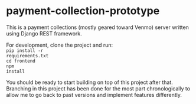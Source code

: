 # payment-collection-prototype
This is a payment collections (mostly geared toward Venmo) server written using Django REST framework.

For development, clone the project and run:
<br>
<code>pip install -r requirements.txt</code>
<br>
<code>cd frontend</code>
<br>
<code>npm install</code>
<br>

You should be ready to start building on top of this project after that.
<br>
Branching in this project has been done for the most part chronologically to allow me to go back to past versions and 
implement features differently.